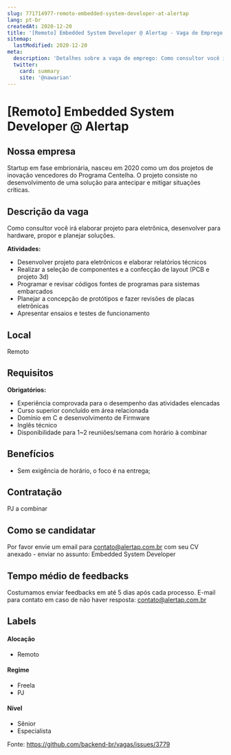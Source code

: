 ```yaml
---
slug: 771714977-remoto-embedded-system-developer-at-alertap
lang: pt-br
createdAt: 2020-12-20
title: '[Remoto] Embedded System Developer @ Alertap - Vaga de Emprego'
sitemap:
  lastModified: 2020-12-20
meta:
  description: 'Detalhes sobre a vaga de emprego: Como consultor você irá elaborar projeto para eletrônica, desenvolver para hardware, propor e planejar soluções. **Atividades:** - Desenvolver projeto para eletrônicos e elaborar relatórios técnicos - Realizar a seleção de componentes e a confecção de layout (PCB e projeto 3d) - Programar e revisar códigos fontes de programas para sistemas embarcados - Planejar a concepção de protótipos e fazer revisões de placas eletrônicas - Apresentar ensaios e testes de funcionamento'
  twitter:
    card: summary
    site: '@nawarian'
---
```


# [Remoto] Embedded System Developer @ Alertap

## Nossa empresa

Startup em fase embrionária, nasceu em 2020 como um dos projetos de inovação vencedores do Programa Centelha. O projeto consiste no desenvolvimento de uma solução para antecipar e mitigar situações críticas.

## Descrição da vaga

Como consultor você irá elaborar projeto para eletrônica, desenvolver para hardware, propor e planejar soluções.

**Atividades:**
- Desenvolver projeto para eletrônicos e elaborar relatórios técnicos
- Realizar a seleção de componentes e a confecção de layout (PCB e projeto 3d)
- Programar e revisar códigos fontes de programas para sistemas embarcados
- Planejar a concepção de protótipos e fazer revisões de placas eletrônicas
- Apresentar ensaios e testes de funcionamento

## Local

Remoto

## Requisitos

**Obrigatórios:**
- Experiência comprovada para o desempenho das atividades elencadas
- Curso superior concluído em área relacionada
- Domínio em C e desenvolvimento de Firmware
- Inglês técnico
- Disponibilidade para 1~2 reuniões/semana com horário à combinar

## Benefícios

- Sem exigência de horário, o foco é na entrega;

## Contratação

PJ a combinar

## Como se candidatar

Por favor envie um email para contato@alertap.com.br com seu CV anexado - enviar no assunto: Embedded System Developer

## Tempo médio de feedbacks

Costumamos enviar feedbacks em até 5 dias após cada processo.
E-mail para contato em caso de não haver resposta: contato@alertap.com.br

## Labels

#### Alocação
- Remoto

#### Regime
- Freela
- PJ

#### Nível
- Sênior
- Especialista




Fonte: https://github.com/backend-br/vagas/issues/3779